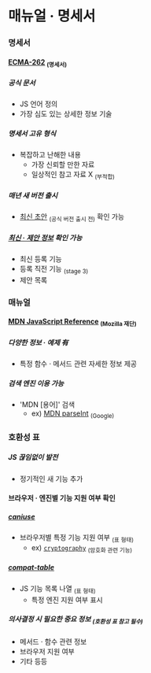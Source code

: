 매뉴얼 · 명세서
====

### 명세서

#### [ECMA-262](https://ecma-international.org/publications-and-standards/standards/ecma-262/) <sub>(명세서)</sub>

##### 공식 문서
- JS 언어 정의
- 가장 심도 있는 상세한 정보 기술

##### 명세서 고유 형식
- 복잡하고 난해한 내용
  - 가장 신뢰할 만한 자료
  - 일상적인 참고 자료 X <sub>(부적합)</sub>

##### 매년 새 버전 출시
- [최신 초안](https://tc39.es/ecma262/) <sub>(공식 버전 출시 전)</sub> 확인 가능

##### [최신 · 제안 정보](https://github.com/tc39/proposals) 확인 가능
- 최신 등록 기능
- 등록 직전 기능 <sub>(stage 3)</sub>
- 제안 목록

### 매뉴얼

#### [MDN JavaScript Reference](https://developer.mozilla.org/en-US/docs/Web/JavaScript/Reference) <sub>(Mozilla 재단)</sub>

##### 다양한 정보 · 예제 有
- 특정 함수 · 메서드 관련 자세한 정보 제공

##### 검색 엔진 이용 가능
- 'MDN \[용어\]' 검색
  - ex\) [MDN parseInt](https://google.com/search?q=MDN+parseInt) <sub>(Google)</sub>

### 호환성 표

##### JS 끊임없이 발전
- 정기적인 새 기능 추가

#### 브라우저 · 엔진별 기능 지원 여부 확인

##### [caniuse](http://caniuse.com)
- 브라우저별 특정 기능 지원 여부 <sub>(표 형태)</sub>
  - ex\) [`cryptography`](http://caniuse.com/#feat=cryptography) <sub>(암호화 관련 기능)</sub>
  
##### [compat-table](https://kangax.github.io/compat-table)
- JS 기능 목록 나열 <sub>(표 형태)</sub>
  - 특정 엔진 지원 여부 표시

##### 의사결정 시 필요한 중요 정보 <sub>(호환성 표 참고 필수)</sub>
- 메서드 · 함수 관련 정보
- 브라우저 지원 여부
- 기타 등등
